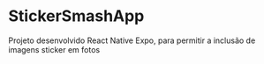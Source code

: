 # StickerSmashApp
Projeto desenvolvido React Native Expo, para permitir a inclusão de imagens sticker em fotos
